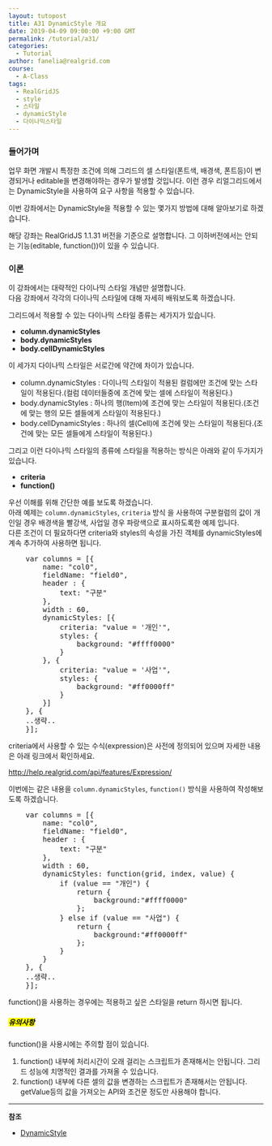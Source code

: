 ```yaml
---
layout: tutopost
title: A31 DynamicStyle 개요
date: 2019-04-09 09:00:00 +9:00 GMT
permalink: /tutorial/a31/
categories:
  - Tutorial
author: fanelia@realgrid.com
course:
  - A-Class
tags: 
  - RealGridJS
  - style
  - 스타일
  - dynamicStyle
  - 다이나믹스타일
---
```


### 들어가며

업무 화면 개발시 특정한 조건에 의해 그리드의 셀 스타일(폰트색, 배경색, 폰트등)이 변경되거나 editable을 변경해야하는 경우가 발생할 것입니다.
이런 경우 리얼그리드에서는 DynamicStyle을 사용하여 요구 사항을 적용할 수 있습니다.  

이번 강좌에서는 DynamicStyle을 적용할 수 있는 몇가지 방법에 대해 알아보기로 하겠습니다. 

해당 강좌는 RealGridJS 1.1.31 버전을 기준으로 설명합니다. 그 이하버전에서는 안되는 기능(editable, function())이 있을 수 있습니다.  

### 이론

이 강좌에서는 대략적인 다이나믹 스타일 개념만 설명합니다.   
다음 강좌에서 각각의 다이나믹 스타일에 대해 자세히 배워보도록 하겠습니다.   

그리드에서 적용할 수 있는 다이나믹 스타일 종류는 세가지가 있습니다.

* **column.dynamicStyles**
* **body.dynamicStyles**
* **body.cellDynamicStyles**

이 세가지 다이나믹 스타일은 서로간에 약간에 차이가 있습니다.  

* column.dynamicStyles : 다이나믹 스타일이 적용된 컬럼에만 조건에 맞는 스타일이 적용된다.(컬럼 데이터들중에 조건에 맞는 셀에 스타일이 적용된다.)  
* body.dynamicStyles : 하나의 행(Item)에 조건에 맞는 스타일이 적용된다.(조건에 맞는 행의 모든 셀들에게 스타일이 적용된다.)   
* body.cellDynamicStyles : 하나의 셀(Cell)에 조건에 맞는 스타일이 적용된다.(조건에 맞는 모든 셀들에게 스타일이 적용된다.)  

그리고 이런 다이나믹 스타일의 종류에 스타일을 적용하는 방식은 아래와 같이 두가지가 있습니다.

* **criteria**
* **function()**

우선 이해를 위해 간단한 예를 보도록 하겠습니다.   
아래 예제는 `column.dynamicStyles`, `criteria` 방식 을 사용하여 구분컬럼의 값이 개인일 경우 배경색을 빨강색, 사업일 경우 파랑색으로 표시하도록한 예제 입니다.   
다른 조건이 더 필요하다면 criteria와 styles의 속성을 가진 객체를 dynamicStyles에 계속 추가하여 사용하면 됩니다.  

<pre class="prettyprint">
    var columns = [{
        name: "col0",
        fieldName: "field0",
        header : {
            text: "구분"
        },
        width : 60,
        dynamicStyles: [{
            criteria: "value = '개인'",
            styles: {
                background: "#ffff0000"
            }
        }, {
            criteria: "value = '사업'",
            styles: {
                background: "#ff0000ff"
            }
        }]
    }, {   
    ..생략.. 
    }];
</pre> 

criteria에서 사용할 수 있는 수식(expression)은 사전에 정의되어 있으며 자세한 내용은 아래 링크에서 확인하세요.

http://help.realgrid.com/api/features/Expression/

이번에는 같은 내용을 `column.dynamicStyles`, `function()` 방식을 사용하여 작성해보도록 하겠습니다.

<pre class="prettyprint">
    var columns = [{
        name: "col0",
        fieldName: "field0",
        header : {
            text: "구분"
        },
        width : 60,
        dynamicStyles: function(grid, index, value) { 
            if (value == "개인") {
                return {
                    background:"#ffff0000"
                };
            } else if (value == "사업") {
                return {
                    background:"#ff0000ff"
                };
            }
        }   
    }, {   
    ..생략.. 
    }];
</pre> 

function()을 사용하는 경우에는 적용하고 싶은 스타일을 return 하시면 됩니다. 


##### <mark>유의사항

function()을 사용시에는 주의할 점이 있습니다.

1. function() 내부에 처리시간이 오래 걸리는 스크립트가 존재해서는 안됩니다. 그리드 성능에 치명적인 결과를 가져올 수 있습니다.   
2. function() 내부에 다른 셀의 값을 변경하는 스크립트가 존재해서는 안됩니다. getValue등의 값을 가져오는 API와 조건문 정도만 사용해야 합니다.  


---
**참조**

* [DynamicStyle](http://help.realgrid.com/api/types/DynamicStyle/) 


